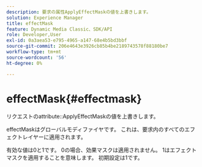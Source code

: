 ```yaml
---
description: 要求の属性ApplyEffectMaskの値を上書きします。
solution: Experience Manager
title: effectMask
feature: Dynamic Media Classic、SDK/API
role: Developer,User
exl-id: 0a3aea53-e795-4965-a147-68e4b5bd3bbf
source-git-commit: 206e4643e3926cb85b4be2189743578f88180be7
workflow-type: tm+mt
source-wordcount: '56'
ht-degree: 0%

---
```


# effectMask{#effectmask}

リクエストのattribute::ApplyEffectMaskの値を上書きします。

effectMaskはグローバルモディファイヤです。 これは、要求内のすべてのエフェクトレイヤーに適用されます。

有効な値は0と1です。 0の場合、効果マスクは適用されません。 1はエフェクトマスクを適用することを意味します。 初期設定は1です。
